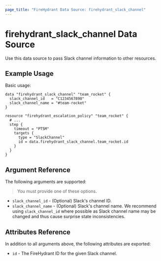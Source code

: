 ```yaml
---
page_title: "FireHydrant Data Source: firehydrant_slack_channel"
---
```


# firehydrant_slack_channel Data Source

Use this data source to pass Slack channel information to other resources.

## Example Usage

Basic usage:
```hcl
data "firehydrant_slack_channel" "team_rocket" {
  slack_channel_id   = "C1234567890"
  slack_channel_name = "#team-rocket"
}

resource "firehydrant_escalation_policy" "team_rocket" {
  # ...
  step {
    timeout = "PT5M"
    targets {
      type = "SlackChannel"
      id = data.firehydrant_slack_channel.team_rocket.id
    }
  }
}
```

## Argument Reference

The following arguments are supported:

> You must provide one of these options.

* `slack_channel_id` - (Optional) Slack's channel ID.
* `slack_channel_name` - (Optional) Slack's channel name. We recommend using `slack_channel_id` where possible as Slack channel name may be changed and thus cause surprise state inconsistencies.

## Attributes Reference

In addition to all arguments above, the following attributes are exported:

* `id` - The FireHydrant ID for the given Slack channel. 

